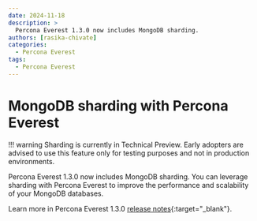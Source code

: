 ```yaml
---
date: 2024-11-18
description: >
  Percona Everest 1.3.0 now includes MongoDB sharding.
authors: [rasika-chivate]
categories:
  - Percona Everest
tags:
  - Percona Everest
---
```


# MongoDB sharding with Percona Everest

<!-- more -->

!!! warning
    Sharding is currently in Technical Preview. Early adopters are advised to use this feature only for testing purposes and not in production environments.

Percona Everest 1.3.0 now includes MongoDB sharding. You can leverage sharding with Percona Everest to improve the performance and scalability of your MongoDB databases.

Learn more in Percona Everest 1.3.0 [release notes](https://docs.percona.com/everest/release-notes/Percona-Everest-1.3.0-%282024-11-18%29.html#__tabbed_1_2){:target="_blank"}.

